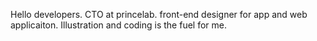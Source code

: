 Hello developers.
CTO at princelab.
front-end designer for app and web applicaiton.
Illustration and coding is the fuel for me.
